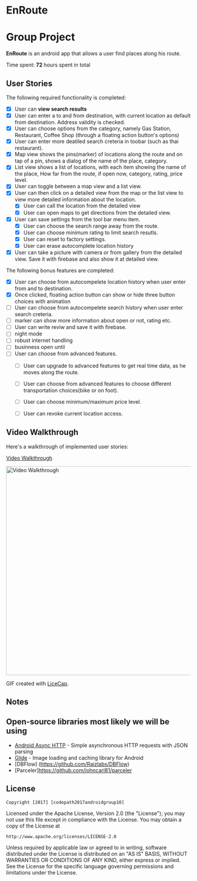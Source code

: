 # EnRoute

# Group Project

**EnRoute** is an android app that allows a user find places along his route.

Time spent: **72** hours spent in total

## User Stories

The following required functionality is completed:

* [X]	User can **view search results**
  * [X] User can enter a to and from destination, with current location as default from destination. Address validity is checked.
  * [X] User can choose options from the category, namely  Gas Station, Restaurant, Coffee Shop (through a floating action button's options) 
  * [X] User can enter more deatiled search creteria in toobar (such as thai restaurant).
  * [X] Map view shows the pins(marker) of locations along the route and on tap of a pin, shows a dialog of the name of the place, category.
  * [X] List view shows a list of locations, with each item showing the name of the place, How far from the route, if open now, category, rating, price level.
* [X] User can toggle between a map view and a list view. 
* [X] User can then click on a detailed view from the map or the list view to view more detailed information about the location.
  * [X] User can call the location from the detailed view
  * [X] User can open maps to get directions from the detailed view. 
* [X] User can save settings from the tool bar menu item.
  * [X] User can choose the search range away from the route.
  * [X] User can choose minimum rating to limit search resutls.
  * [X] User can reset to factory settings. 
  * [X] User can erase autocomplete location history 
* [X] User can take a picture with camera or from gallery from the detailed view. Save it with firebase and also show it at detailed view.

The following bonus features are completed:
* [X] User can choose from autocompelete location history when user enter from and to destination.
* [X] Once clicked, floating action button can show or hide three button choices with animation
* [ ] User can choose from autocompelete search history when user enter search creteria.
* [ ] marker can show more information about open or not, rating etc.
* [ ] User can write reviw and save it with firebase.
* [ ] night mode
* [ ] robust internet handling
* [ ] businness open until
* [ ] User can choose from advanced features.
  * [ ] User can upgrade to advanced features to get real time data, as he moves along the route. 
  * [ ] User can choose from advanced features to choose different transportation choices(bike or on foot).
  * [ ] User can choose minimum/maximum price level.
  * [ ] User can revoke current location access.

  

## Video Walkthrough

Here's a walkthrough of implemented user stories:

[Video Walkthrough](https://i.imgur.com/BAAtBUp.gif)

<img src='https://i.imgur.com/BAAtBUp.gif' title='Video Walkthrough' width='568' alt='Video Walkthrough' />

GIF created with [LiceCap](http://www.cockos.com/licecap/).
## Notes


## Open-source libraries most likely we will be using 

- [Android Async HTTP](https://github.com/loopj/android-async-http) - Simple asynchronous HTTP requests with JSON parsing
- [Glide](https://github.com/bumptech/glide) - Image loading and caching library for Android
- [DBFlow] (https://github.com/Raizlabs/DBFlow)
- [Parceler]https://github.com/johncarl81/parceler

## License

    Copyright [2017] [codepath2017androidgroup10]

Licensed under the Apache License, Version 2.0 (the "License");
you may not use this file except in compliance with the License.
You may obtain a copy of the License at

    http://www.apache.org/licenses/LICENSE-2.0

Unless required by applicable law or agreed to in writing, software
distributed under the License is distributed on an "AS IS" BASIS,
WITHOUT WARRANTIES OR CONDITIONS OF ANY KIND, either express or implied.
See the License for the specific language governing permissions and
limitations under the License.
